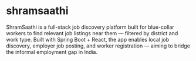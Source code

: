 # shramsaathi
ShramSaathi is a full-stack job discovery platform built for blue-collar workers to find relevant job listings near them — filtered by district and work type.  Built with Spring Boot + React, the app enables local job discovery, employer job posting, and worker registration — aiming to bridge the informal employment gap in India.
